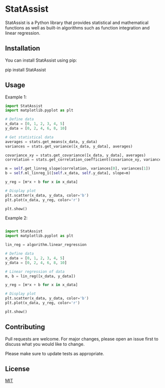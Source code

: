 # StatAssist

StatAssist is a Python library that provides statistical and mathematical functions as well as built-in algorithms such as function integration and linear regression.

## Installation

You can install StatAssist using pip:

pip install StatAssist

## Usage

Example 1:

```python
import StatAssist
import matplotlib.pyplot as plt

# Define data
x_data = [0, 1, 2, 3, 4, 5]
y_data = [0, 2, 4, 6, 8, 10]

# Get statistical data
averages = stats.get_means(x_data, y_data)
variances = stats.get_variance([x_data, y_data], averages)

covariance_xy = stats.get_covariance([x_data, y_data], averages)
correlation = stats.get_correlation_coefficient(covariance_xy, variances[0], variances[1])

m = self.get_linreg_slope(correlation, variances[0], variances[1])
b = self.ml_linreg_1([self.x_data, self.y_data], slope=m)

y_reg = [m*x + b for x in x_data]

# Display plot
plt.scatter(x_data, y_data, color='b')
plt.plot(x_data, y_reg, color='r')

plt.show()
```
Example 2:

```python

import StatAssist
import matplotlib.pyplot as plt

lin_reg = algorithm.linear_regression

# Define data
x_data = [0, 1, 2, 3, 4, 5]
y_data = [0, 2, 4, 6, 8, 10]

# Linear regression of data
m, b = lin_reg([x_data, y_data])

y_reg = [m*x + b for x in x_data]

# Display plot
plt.scatter(x_data, y_data, color='b')
plt.plot(x_data, y_reg, color='r')

plt.show()
```


## Contributing

Pull requests are welcome. For major changes, please open an issue first
to discuss what you would like to change.

Please make sure to update tests as appropriate.

## License

[MIT](https://choosealicense.com/licenses/mit/)
